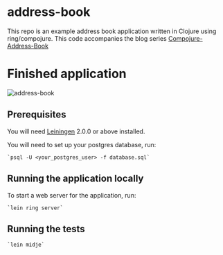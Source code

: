 # address-book

This repo is an example address book application written in Clojure using
ring/compojure. This code accompanies the blog series [Compojure-Address-Book](http://www.jarrodctaylor.com/posts/Compojure-Address-Book-Part-1/)

# Finished application

![address-book](https://cloud.githubusercontent.com/assets/4416952/5063661/e2eff476-6db4-11e4-88fa-814d2eec5106.gif)

## Prerequisites

You will need [Leiningen][] 2.0.0 or above installed.

[leiningen]: https://github.com/technomancy/leiningen

You will need to set up your postgres database, run:

    `psql -U <your_postgres_user> -f database.sql`

## Running the application locally

To start a web server for the application, run:

    `lein ring server`

## Running the tests

    `lein midje`
